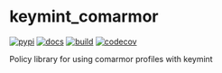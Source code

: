 # keymint_comarmor

[![pypi](https://img.shields.io/pypi/v/keymint_comarmor.svg?branch=master)](https://pypi.python.org/pypi/keymint_comarmor/)
[![docs](https://readthedocs.org/projects/keymint/badge/?version=latest)](https://readthedocs.org/projects/keymint)
[![build](https://travis-ci.org/keymint/keymint_comarmor.svg?branch=master)](https://travis-ci.org/keymint/keymint_comarmor)
[![codecov](https://codecov.io/github/keymint/keymint_comarmor/coverage.svg?branch=master)](https://codecov.io/github/keymint/keymint_comarmor?branch=master)


Policy library for using comarmor profiles with keymint
